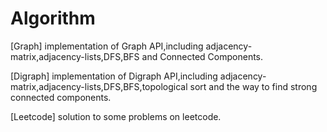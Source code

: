 # Algorithm
[Graph] implementation of Graph API,including adjacency-matrix,adjacency-lists,DFS,BFS and Connected Components.


[Digraph] implementation of Digraph API,including adjacency-matrix,adjacency-lists,DFS,BFS,topological sort and the way to find strong connected components.


[Leetcode] solution to some problems on leetcode.
